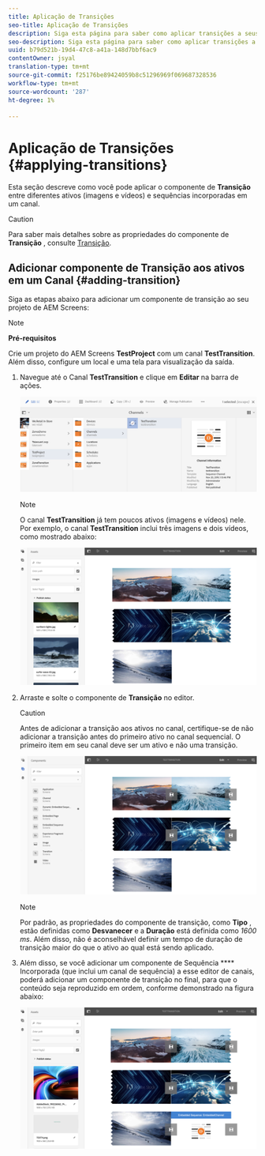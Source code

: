 ```yaml
---
title: Aplicação de Transições
seo-title: Aplicação de Transições
description: Siga esta página para saber como aplicar transições a seus projetos do Screens.
seo-description: Siga esta página para saber como aplicar transições a seus projetos do Screens.
uuid: b79d521b-19d4-47c8-a41a-148d7bbf6ac9
contentOwner: jsyal
translation-type: tm+mt
source-git-commit: f25176be89424059b8c51296969f069687328536
workflow-type: tm+mt
source-wordcount: '287'
ht-degree: 1%

---
```



# Aplicação de Transições {#applying-transitions}

Esta seção descreve como você pode aplicar o componente de **Transição** entre diferentes ativos (imagens e vídeos) e sequências incorporadas em um canal.


>[!CAUTION]
>
>Para saber mais detalhes sobre as propriedades do componente de **Transição** , consulte [Transição](adding-components-to-a-channel.md#transition).

## Adicionar componente de Transição aos ativos em um Canal {#adding-transition}

Siga as etapas abaixo para adicionar um componente de transição ao seu projeto de AEM Screens:

>[!NOTE]
>
>**Pré-requisitos**
>
> Crie um projeto do AEM Screens **TestProject** com um canal **TestTransition**. Além disso, configure um local e uma tela para visualização da saída.

1. Navegue até o Canal **TestTransition** e clique em **Editar** na barra de ações.

   ![image1](assets/transitions1.png)

   >[!NOTE]
   >
   >O canal **TestTransition** já tem poucos ativos (imagens e vídeos) nele. Por exemplo, o canal **TestTransition** inclui três imagens e dois vídeos, como mostrado abaixo:

   ![image2](assets/transitions2.png)


1. Arraste e solte o componente de **Transição** no editor.
   >[!CAUTION]
   >
   >Antes de adicionar a transição aos ativos no canal, certifique-se de não adicionar a transição antes do primeiro ativo no canal sequencial. O primeiro item em seu canal deve ser um ativo e não uma transição.

   ![image3](assets/transitions3.png)

   > [!NOTE]
   >
   >Por padrão, as propriedades do componente de transição, como **Tipo** , estão definidas como **Desvanecer** e a **Duração** está definida como *1600 ms*.  Além disso, não é aconselhável definir um tempo de duração de transição maior do que o ativo ao qual está sendo aplicado.

1. Além disso, se você adicionar um componente de Sequência **** Incorporada (que inclui um canal de sequência) a esse editor de canais, poderá adicionar um componente de transição no final, para que o conteúdo seja reproduzido em ordem, conforme demonstrado na figura abaixo:

   ![image3](assets/transitions5.png)

